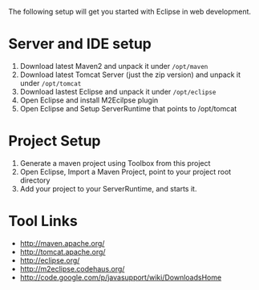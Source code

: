 The following setup will get you started with Eclipse in web development.

# Server and IDE setup #
  1. Download latest Maven2 and unpack it under `/opt/maven`
  1. Download latest Tomcat Server (just the zip version) and unpack it under `/opt/tomcat`
  1. Download lastest Eclipse and unpack it under `/opt/eclipse`
  1. Open Eclipse and install M2Ecilpse plugin
  1. Open Eclipse and Setup ServerRuntime that points to /opt/tomcat

# Project Setup #
  1. Generate a maven project using Toolbox from this project
  1. Open Eclipse, Import a Maven Project, point to your project root directory
  1. Add your project to your ServerRuntime, and starts it.

# Tool Links #
  * http://maven.apache.org/
  * http://tomcat.apache.org/
  * http://eclipse.org/
  * http://m2eclipse.codehaus.org/
  * http://code.google.com/p/javasupport/wiki/DownloadsHome